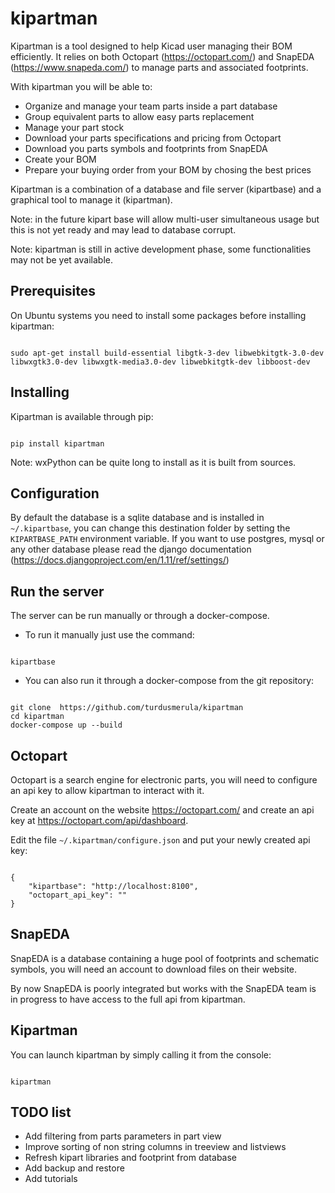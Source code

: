 # kipartman

Kipartman is a tool designed to help Kicad user managing their BOM efficiently. 
It relies on both Octopart (https://octopart.com/) and SnapEDA (https://www.snapeda.com/) to manage parts and associated footprints.

With kipartman you will be able to:

  * Organize and manage your team parts inside a part database 
  * Group equivalent parts to allow easy parts replacement
  * Manage your part stock
  * Download your parts specifications and pricing from Octopart
  * Download you parts symbols and footprints from SnapEDA
  * Create your BOM
  * Prepare your buying order from your BOM by chosing the best prices

Kipartman is a combination of a database and file server (kipartbase) and a graphical tool to manage it (kipartman).

Note: in the future kipart base will allow multi-user simultaneous usage but this is not yet ready and may lead to database corrupt.

Note: kipartman is still in active development phase, some functionalities may not be yet available.

## Prerequisites

On Ubuntu systems you need to install some packages before installing kipartman:

<code>
sudo apt-get install build-essential libgtk-3-dev libwebkitgtk-3.0-dev libwxgtk3.0-dev libwxgtk-media3.0-dev libwebkitgtk-dev libboost-dev
</code>

## Installing

Kipartman is available through pip:

<code>
pip install kipartman
</code>

Note: wxPython can be quite long to install as it is built from sources.

## Configuration

By default the database is a sqlite database and is installed in ```~/.kipartbase```, you can change this destination folder by setting the ```KIPARTBASE_PATH``` environment variable.
If you want to use postgres, mysql or any other database please read the django documentation (https://docs.djangoproject.com/en/1.11/ref/settings/)

## Run the server

The server can be run manually or through a docker-compose.

  * To run it manually just use the command:

<code>
kipartbase
</code>

  * You can also run it through a docker-compose from the git repository:

<code>
git clone  https://github.com/turdusmerula/kipartman
cd kipartman
docker-compose up --build
</code>

## Octopart

Octopart is a search engine for electronic parts, you will need to configure an api key to allow kipartman to interact with it.

Create an account on the website https://octopart.com/ and create an api key at https://octopart.com/api/dashboard.

Edit the file ```~/.kipartman/configure.json``` and put your newly created api key:

<code>
{
    "kipartbase": "http://localhost:8100",
    "octopart_api_key": "<your api key>"
}
</code>

## SnapEDA

SnapEDA is a database containing a huge pool of footprints and schematic symbols, you will need an account to download files on their website.

By now SnapEDA is poorly integrated but works with the SnapEDA team is in progress to have access to the full api from kipartman.


## Kipartman

You can launch kipartman by simply calling it from the console:

<code>
kipartman
</code>

## TODO list

  * Add filtering from parts parameters in part view
  * Improve sorting of non string columns in treeview and listviews
  * Refresh kipart libraries and footprint from database
  * Add backup and restore
  * Add tutorials

 
